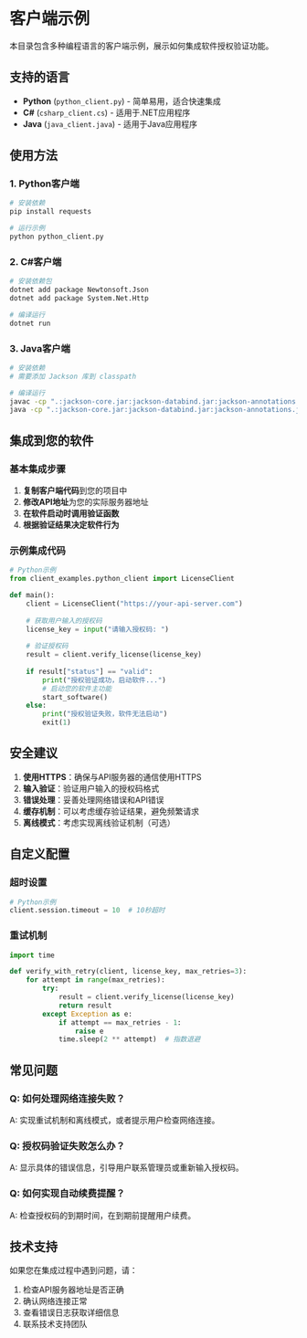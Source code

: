 # 客户端示例

本目录包含多种编程语言的客户端示例，展示如何集成软件授权验证功能。

## 支持的语言

- **Python** (`python_client.py`) - 简单易用，适合快速集成
- **C#** (`csharp_client.cs`) - 适用于.NET应用程序
- **Java** (`java_client.java`) - 适用于Java应用程序

## 使用方法

### 1. Python客户端

```bash
# 安装依赖
pip install requests

# 运行示例
python python_client.py
```

### 2. C#客户端

```bash
# 安装依赖包
dotnet add package Newtonsoft.Json
dotnet add package System.Net.Http

# 编译运行
dotnet run
```

### 3. Java客户端

```bash
# 安装依赖
# 需要添加 Jackson 库到 classpath

# 编译运行
javac -cp ".:jackson-core.jar:jackson-databind.jar:jackson-annotations.jar" java_client.java
java -cp ".:jackson-core.jar:jackson-databind.jar:jackson-annotations.jar" LicenseClient
```

## 集成到您的软件

### 基本集成步骤

1. **复制客户端代码**到您的项目中
2. **修改API地址**为您的实际服务器地址
3. **在软件启动时调用验证函数**
4. **根据验证结果决定软件行为**

### 示例集成代码

```python
# Python示例
from client_examples.python_client import LicenseClient

def main():
    client = LicenseClient("https://your-api-server.com")
    
    # 获取用户输入的授权码
    license_key = input("请输入授权码: ")
    
    # 验证授权码
    result = client.verify_license(license_key)
    
    if result["status"] == "valid":
        print("授权验证成功，启动软件...")
        # 启动您的软件主功能
        start_software()
    else:
        print("授权验证失败，软件无法启动")
        exit(1)
```

## 安全建议

1. **使用HTTPS**：确保与API服务器的通信使用HTTPS
2. **输入验证**：验证用户输入的授权码格式
3. **错误处理**：妥善处理网络错误和API错误
4. **缓存机制**：可以考虑缓存验证结果，避免频繁请求
5. **离线模式**：考虑实现离线验证机制（可选）

## 自定义配置

### 超时设置
```python
# Python示例
client.session.timeout = 10  # 10秒超时
```

### 重试机制
```python
import time

def verify_with_retry(client, license_key, max_retries=3):
    for attempt in range(max_retries):
        try:
            result = client.verify_license(license_key)
            return result
        except Exception as e:
            if attempt == max_retries - 1:
                raise e
            time.sleep(2 ** attempt)  # 指数退避
```

## 常见问题

### Q: 如何处理网络连接失败？
A: 实现重试机制和离线模式，或者提示用户检查网络连接。

### Q: 授权码验证失败怎么办？
A: 显示具体的错误信息，引导用户联系管理员或重新输入授权码。

### Q: 如何实现自动续费提醒？
A: 检查授权码的到期时间，在到期前提醒用户续费。

## 技术支持

如果您在集成过程中遇到问题，请：

1. 检查API服务器地址是否正确
2. 确认网络连接正常
3. 查看错误日志获取详细信息
4. 联系技术支持团队
